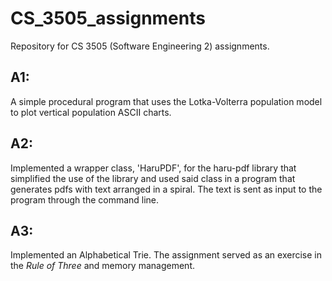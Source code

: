 # CS_3505_assignments
Repository for CS 3505 (Software Engineering 2) assignments.

## A1:
A simple procedural program that uses the Lotka-Volterra population model to plot vertical population ASCII charts. 

## A2:
Implemented a wrapper class, 'HaruPDF', for the haru-pdf library that simplified the use of the library and used said class in a program that generates pdfs with text arranged in a spiral. The text is sent as input to the program through the command line.   
## A3:
Implemented an Alphabetical Trie. The assignment served as an exercise in the *Rule of Three* and memory management.
